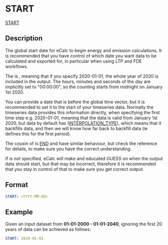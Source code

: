 # START

[START](/about/references/keywords/START.md)

## Description
The global start date for eCalc to begin energy and emission calculations. It is recommended that you have control
of which date you want data to be calculated and exported for, in particular when using LTP and FDE workflows.

The  is , meaning that if you specify 2020-01-01, the whole year of 2020 is included in the output. The hours, minutes and seconds
of the day are implicitly set to "00:00:00", so the counting starts from midnight on January 1st 2020.

You can provide a  date that is before the global time vector, but it is recommended to set it to the start of your timeseries data. Normally the
timeseries data provides this information directly, when specifying the first time step e.g. 2020-01-01, meaning that the data is valid from January 1st 2020,
but  data by default has  ([INTERPOLATION_TYPE](/about/references/keywords/INTERPOLATION_TYPE.md)), which means that it backfills data, and then we will know how far back
to backfill data (ie  defines this for the first period).

The cousin of is [END](/about/references/keywords/END.md) and have similar behaviour, but check the reference for details, to make sure you have the correct understanding.

If  is not specified, eCalc will make and educated *GUESS* on when the output data should start, but that may be incorrect, therefore it is recommended that you
stay in control of that to make sure you get correct output.

## Format
~~~~~~~~yaml
START: <YYYY-MM-DD>
~~~~~~~~

## Example
Given an input dataset from **01-01-2000 - 01-01-2040**, ignoring the first 20 years of data
can be achieved as follows:

~~~~~~~~yaml
START: 2020-01-01
~~~~~~~~

